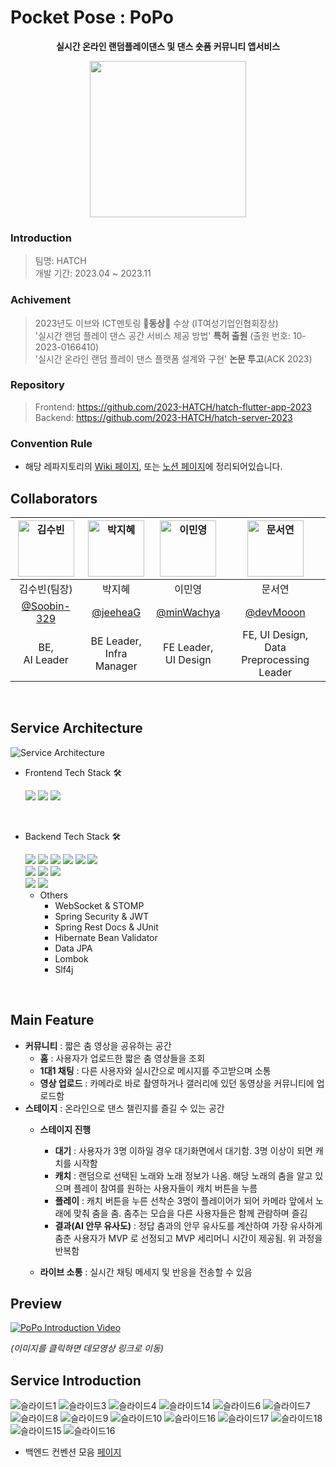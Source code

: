 # Pocket Pose : PoPo


<div align="center">

**실시간 온라인 랜덤플레이댄스 및 댄스 숏폼 커뮤니티 앱서비스**


<img src="https://github.com/2023-HATCH/hatch-server-2023/assets/81364415/7c092e0a-4bd4-4dff-8eb5-a08c4af114a8" width=250px>

</div>


### Introduction
> 팀명: HATCH <br />
> 개발 기간: 2023.04 ~ 2023.11

### Achivement
> 2023년도 이브와 ICT멘토링 🥉**동상**🥉 수상 (IT여성기업인협회장상) <br/>
> '실시간 랜덤 플레이 댄스 공간 서비스 제공 방법' **특허 출원** (출원 번호: 10-2023-0166410) <br/>
> '실시간 온라인 랜덤 플레이 댄스 플랫폼 설계와 구현' **논문 투고**(ACK 2023)


### Repository
> Frontend: https://github.com/2023-HATCH/hatch-flutter-app-2023 <br />
> Backend: https://github.com/2023-HATCH/hatch-server-2023 <br/>


### Convention Rule
- 해당 레파지토리의 [Wiki 페이지](https://github.com/jeeheaG/hatch-server-2023/wiki/Backend-Convention-Rules), 또는 [노션 페이지](https://ginger-bread.notion.site/e4a51bcb01f4426cb213378cb053d551?pvs=4)에 정리되어있습니다.

## Collaborators

| <img src="https://avatars.githubusercontent.com/u/81364415?v=4" width=90px alt="김수빈"/>  | <img src="https://avatars.githubusercontent.com/u/61150378?v=4" width=90px alt="박지혜"/>  | <img src="https://avatars.githubusercontent.com/u/61674991?v=4" width=90px alt="이민영"/>  | <img src="https://avatars.githubusercontent.com/u/86946928?v=4" width=90px alt="문서연"/> |
| :-----: | :-----: | :-----: | :-----: |
| 김수빈(팀장)  | 박지혜 | 이민영 | 문서연 |
| [@Soobin-329](https://github.com/Soobin-329)  | [@jeeheaG](https://github.com/jeeheaG) | [@minWachya](https://github.com/minWachya) | [@devMooon](https://github.com/devMooon) |
|BE, <br/>AI Leader|BE Leader,<br/>Infra Manager|FE Leader,<br/>UI Design|FE, UI Design,<br/>Data Preprocessing Leader| 

<br/>

## Service Architecture

![Service Architecture](https://github.com/2023-HATCH/hatch-server-2023/assets/81364415/51c003b9-6eb5-4ef6-833c-3ed695f80b36)


* Frontend Tech Stack 🛠

    <img src="https://img.shields.io/badge/Flutter-02569B?style=flat-square&logo=Flutter&logoColor=white">
    <img src="https://img.shields.io/badge/MLKit-2396f3?style=flat-square&logo=kit&logoColor=white">
    <img src="https://img.shields.io/badge/Mediapipe-007A73?style=flat-square&logo=Plotly&logoColor=white">

<br/>

* Backend Tech Stack 🛠

    <img src="https://img.shields.io/badge/Spring boot-6DB33F?style=flat-square&logo=Spring boot&logoColor=white">
    <img src="https://img.shields.io/badge/Docker-2496ED?style=flat-square&logo=Docker&logoColor=white">
    <img src="https://img.shields.io/badge/Jenkins-D24939?style=flat-square&logo=Jenkins&logoColor=white">
    <img src="https://img.shields.io/badge/Redis-DC382D?style=flat-square&logo=Redis&logoColor=white">
    <img src="https://img.shields.io/badge/MySQL-4479A1?style=flat-square&logo=MySQL&logoColor=white">
    <img src="https://img.shields.io/badge/JUint5-25A162?style=flat-square&logo=JUnit5&logoColor=white">
    <br/>
    <img src="https://img.shields.io/badge/Amazon EC2-FF9900?style=flat-square&logo=Amazon EC2&logoColor=white">
    <img src="https://img.shields.io/badge/Amazon RDS-527FFF?style=flat-square&logo=Amazon RDS&logoColor=white">
    <img src="https://img.shields.io/badge/Amazon S3-569A31?style=flat-square&logo=Amazon S3&logoColor=white">
    <br/>
    <img src="https://img.shields.io/badge/Flask-000000?style=flat-square&logo=Flask&logoColor=white">
    <img src="https://img.shields.io/badge/Pytorch-EE4C2C?style=flat-square&logo=Pytorch&logoColor=white">

    * Others
        - WebSocket & STOMP
        - Spring Security & JWT
        - Spring Rest Docs & JUnit
        - Hibernate Bean Validator
        - Data JPA
        - Lombok
        - Slf4j

<br/>

## Main Feature
-	**커뮤니티** : 짧은 춤 영상을 공유하는 공간
    * **홈** : 사용자가 업로드한 짧은 춤 영상들을 조회
    * **1대1 채팅** : 다른 사용자와 실시간으로 메시지를 주고받으며 소통
    * **영상 업로드** : 카메라로 바로 촬영하거나 갤러리에 있던 동영상을 커뮤니티에 업로드함
-	**스테이지** : 온라인으로 댄스 챌린지를 즐길 수 있는 공간
    * **스테이지 진행**
        * **대기** : 사용자가 3명 이하일 경우 대기화면에서 대기함. 3명 이상이 되면 캐치를 시작함
        * **캐치** : 랜덤으로 선택된 노래와 노래 정보가 나옴. 해당 노래의 춤을 알고 있으며 플레이 참여를 원하는 사용자들이 캐치 버튼을 누름
        * **플레이** : 캐치 버튼을 누른 선착순 3명이 플레이어가 되어 카메라 앞에서 노래에 맞춰 춤을 춤. 춤추는 모습을 다른 사용자들은 함께 관람하며 즐김
        * **결과(AI 안무 유사도)** : 정답 춤과의 안무 유사도를 계산하여 가장 유사하게 춤춘 사용자가 MVP 로 선정되고 MVP 세리머니 시간이 제공됨. 위 과정을 반복함
    
    * **라이브 소통** : 실시간 채팅 메세지 및 반응을 전송할 수 있음



## Preview
[![PoPo Introduction Video](https://img.youtube.com/vi/6maF_XW2snk/0.jpg)](https://youtu.be/6maF_XW2snk)

*(이미지를 클릭하면 데모영상 링크로 이동)*


## Service Introduction
![슬라이드1](https://github.com/2023-HATCH/hatch-server-2023/assets/81364415/b16ce13f-be62-486d-a9f4-9609b80c6967)
![슬라이드3](https://github.com/2023-HATCH/hatch-server-2023/assets/81364415/f63755a9-c4d4-41e5-9654-62fcdfaf511b)
![슬라이드4](https://github.com/2023-HATCH/hatch-server-2023/assets/81364415/b9872915-71d9-4dda-b72f-68ed8cfd9acd)
![슬라이드14](https://github.com/2023-HATCH/hatch-server-2023/assets/81364415/47fb194f-9ea1-4bb8-93d4-36ee5d7d5be7)
![슬라이드6](https://github.com/2023-HATCH/hatch-server-2023/assets/81364415/4a8c9ded-2874-4147-ac22-942f64140776)
![슬라이드7](https://github.com/2023-HATCH/hatch-server-2023/assets/81364415/024e5295-42f2-4c74-8af9-4cef4f4be6f1)
![슬라이드8](https://github.com/2023-HATCH/hatch-server-2023/assets/81364415/da346366-dc32-48a5-991c-68009327922e)
![슬라이드9](https://github.com/2023-HATCH/hatch-server-2023/assets/81364415/1bcb4300-3b35-4bd5-ac19-2a420decca90)
![슬라이드10](https://github.com/2023-HATCH/hatch-server-2023/assets/81364415/f6c974f8-7bfd-4dd1-afe4-175ec867fdd1)
![슬라이드16](https://github.com/2023-HATCH/hatch-server-2023/assets/81364415/7856fbd0-dd7f-4526-ab34-b7e2712f7c44)
![슬라이드17](https://github.com/2023-HATCH/hatch-server-2023/assets/81364415/7c8b5d0d-45b2-4a9b-9a95-7df4b9111904)
![슬라이드18](https://github.com/2023-HATCH/hatch-server-2023/assets/81364415/c99944c9-9f40-4bee-93ab-4de66dee3c57)
![슬라이드15](https://github.com/2023-HATCH/hatch-server-2023/assets/81364415/309e3e56-bc8e-436b-a4aa-d4d08fa75557)
![슬라이드16](https://github.com/2023-HATCH/hatch-server-2023/assets/81364415/232ef20f-e90e-4d8e-86e0-a5b15440e2a6)


* 백엔드 컨벤션 모음 [페이지](https://www.notion.so/f72a464effac43b0833517d833d10b07?v=d8ddceb7db234959818cd47e8fe332b3)





